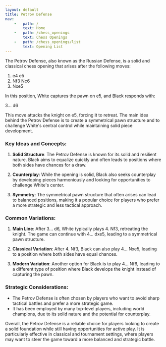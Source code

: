 ```yaml
---
layout: default
title: Petrov Defense
nav:
    -   path: /
        text: Home
    -   path: /chess_openings
        text: Chess Openings
    -   path: /chess_openings/list
        text: Opening List
---
```


The Petrov Defense, also known as the Russian Defense, is a solid and classical chess opening that arises after the following moves:

1. e4 e5
2. Nf3 Nc6
3. Nxe5

In this position, White captures the pawn on e5, and Black responds with:

3... d6

This move attacks the knight on e5, forcing it to retreat. The main idea behind the Petrov Defense is to create a symmetrical pawn structure and to challenge White's central control while maintaining solid piece development.

### Key Ideas and Concepts:

1. **Solid Structure**: The Petrov Defense is known for its solid and resilient nature. Black aims to equalize quickly and often leads to positions where both sides have chances for a draw.

2. **Counterplay**: While the opening is solid, Black also seeks counterplay by developing pieces harmoniously and looking for opportunities to challenge White's center.

3. **Symmetry**: The symmetrical pawn structure that often arises can lead to balanced positions, making it a popular choice for players who prefer a more strategic and less tactical approach.

### Common Variations:

1. **Main Line**: After 3... d6, White typically plays 4. Nf3, retreating the knight. The game can continue with 4... dxe5, leading to a symmetrical pawn structure.
   
2. **Classical Variation**: After 4. Nf3, Black can also play 4... Nxe5, leading to a position where both sides have equal chances.

3. **Modern Variation**: Another option for Black is to play 4... Nf6, leading to a different type of position where Black develops the knight instead of capturing the pawn.

### Strategic Considerations:

- The Petrov Defense is often chosen by players who want to avoid sharp tactical battles and prefer a more strategic game.
- It has been employed by many top-level players, including world champions, due to its solid nature and the potential for counterplay.

Overall, the Petrov Defense is a reliable choice for players looking to create a solid foundation while still having opportunities for active play. It is particularly effective in classical and tournament settings, where players may want to steer the game toward a more balanced and strategic battle.